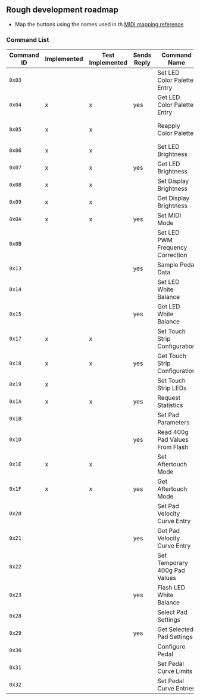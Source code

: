 ## Rough development roadmap

- Map the buttons using the names used in th [MIDI mapping reference](https://github.com/Ableton/push-interface/blob/master/doc/AbletonPush2MIDIDisplayInterface.asc#23-midi-mapping)





### Command List
|Command ID|Implemented|Test Implemented|Sends Reply|Command Name|[Chapter](https://github.com/Ableton/push-interface/blob/master/doc/AbletonPush2MIDIDisplayInterface.asc)|
|----------|------|-----------|-----------|------------|-------|
|`0x03` |   |   | |Set LED Color Palette Entry  |RGB LED Color Processing
|`0x04` | x | x |yes|Get LED Color Palette Entry | RGB LED Color Processing
|`0x05` | x | x | |Reapply Color Palette | RGB LED Color Processing
|`0x06` | x | x | |Set LED Brightness   |Global LED Brightness
|`0x07` | x | x |yes|Get LED Brightness | Global LED Brightness
|`0x08` | x | x | |Set Display Brightness |Display Backlight
|`0x09` | x | x | |Get Display Brightness |Display Backlight
|`0x0A` | x | x |yes|Set MIDI Mode |MIDI Mode
|`0x0B` |   |   | |Set LED PWM Frequency Correction |PWM Frequency
|`0x13` |   |   |yes|Sample Pedal Data |Pedal Sampling
|`0x14` |   |   | |Set LED White Balance  |White Balance
|`0x15` |   |   |yes|Get LED White Balance|White Balance
|`0x17` | x | x | |Set Touch Strip Configuration  |Touch Strip
|`0x18` | x | x |yes|Get Touch Strip Configuration|Touch Strip
|`0x19` | x |   | |Set Touch Strip LEDs|Touch Strip
|`0x1A` | x | x |yes|Request Statistics |Statistics
|`0x1B` |   |   | |Set Pad Parameters |Pad Parameters
|`0x1D` |   |   |yes|Read 400g Pad Values From Flash |Individual Pad Calibration
|`0x1E` | x | x | |Set Aftertouch Mode |Aftertouch
|`0x1F` | x | x |yes|Get Aftertouch Mode|Aftertouch
|`0x20` |   |  | |Set Pad Velocity Curve Entry |Velocity Curve
|`0x21` |   |  |yes|Get Pad Velocity Curve Entry|Velocity Curve
|`0x22` |   |  | |Set Temporary 400g Pad Values |Individual Pad Calibration
|`0x23` |   |  |yes|Flash LED White Balance|White Balance
|`0x28` |   |  | |Select Pad Settings |Pad Settings
|`0x29` |   |  |yes|Get Selected Pad Settings|Pad Settings
|`0x30` |   |  | |Configure Pedal |Pedal Configuration
|`0x31` |   |  | |Set Pedal Curve Limits|Pedal Configuration
|`0x32` |   |  | |Set Pedal Curve Entries|Pedal Configuration
